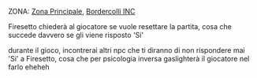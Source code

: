 ZONA: [Zona Principale](Zona%20Principale.md), [Bordercolli INC](Bordercolli%20INC.md)

Firesetto chiederà al giocatore se vuole resettare la partita, cosa che succede davvero se gli viene risposto 'Si'

durante il gioco, incontrerai altri npc che ti diranno di non rispondere mai 'Si' a Firesetto, cosa che per psicologia inversa gaslighterà il giocatore nel farlo eheheh